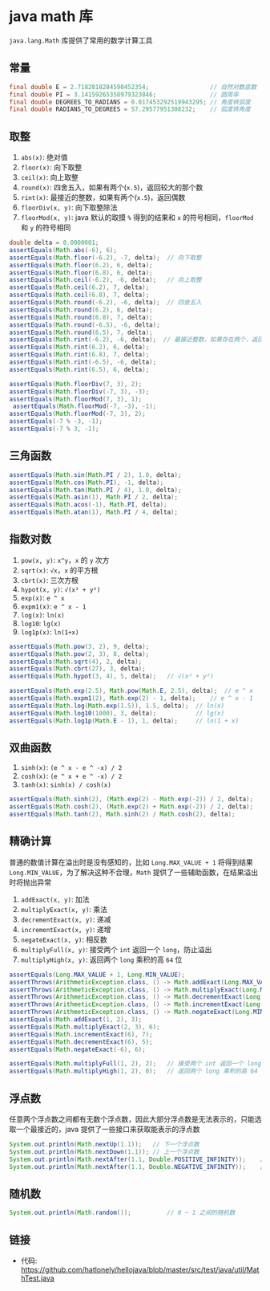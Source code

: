 # java math 库

`java.lang.Math` 库提供了常用的数学计算工具

## 常量

``` java
final double E = 2.7182818284590452354;                 // 自然对数底数
final double PI = 3.14159265358979323846;               // 圆周率
final double DEGREES_TO_RADIANS = 0.017453292519943295; // 角度转弧度
final double RADIANS_TO_DEGREES = 57.29577951308232;    // 弧度转角度
```

## 取整

1. `abs(x)`: 绝对值
2. `floor(x)`: 向下取整
3. `ceil(x)`: 向上取整
4. `round(x)`: 四舍五入，如果有两个(`x.5`)，返回较大的那个数
5. `rint(x)`: 最接近的整数，如果有两个(`x.5`)，返回偶数
6. `floorDiv(x, y)`: 向下取整除法
7. `floorMod(x, y)`: java 默认的取摸 `%` 得到的结果和 `x` 的符号相同，`floorMod` 和 `y` 的符号相同

``` java
double delta = 0.0000001;
assertEquals(Math.abs(-6), 6);
assertEquals(Math.floor(-6.2), -7, delta);  // 向下取整
assertEquals(Math.floor(6.2), 6, delta);
assertEquals(Math.floor(6.8), 6, delta);
assertEquals(Math.ceil(-6.2), -6, delta);   // 向上取整
assertEquals(Math.ceil(6.2), 7, delta);
assertEquals(Math.ceil(6.8), 7, delta);
assertEquals(Math.round(-6.2), -6, delta);  // 四舍五入
assertEquals(Math.round(6.2), 6, delta);
assertEquals(Math.round(6.8), 7, delta);
assertEquals(Math.round(-6.5), -6, delta);
assertEquals(Math.round(6.5), 7, delta);
assertEquals(Math.rint(-6.2), -6, delta);  // 最接近整数，如果存在两个，返回偶数
assertEquals(Math.rint(6.2), 6, delta);
assertEquals(Math.rint(6.8), 7, delta);
assertEquals(Math.rint(-6.5), -6, delta);
assertEquals(Math.rint(6.5), 6, delta);

assertEquals(Math.floorDiv(7, 3), 2);
assertEquals(Math.floorDiv(-7, 3), -3);
assertEquals(Math.floorMod(7, 3), 1);
 assertEquals(Math.floorMod(-7, -3), -1);
assertEquals(Math.floorMod(-7, 3), 2);
assertEquals(-7 % -3, -1);
assertEquals(-7 % 3, -1);
```

## 三角函数

``` java
assertEquals(Math.sin(Math.PI / 2), 1.0, delta);
assertEquals(Math.cos(Math.PI), -1, delta);
assertEquals(Math.tan(Math.PI / 4), 1.0, delta);
assertEquals(Math.asin(1), Math.PI / 2, delta);
assertEquals(Math.acos(-1), Math.PI, delta);
assertEquals(Math.atan(1), Math.PI / 4, delta);
```

## 指数对数

1. `pow(x, y)`: `x^y`，`x` 的 `y` 次方
2. `sqrt(x)`: `√x`，`x` 的平方根
3. `cbrt(x)`: 三次方根
4. `hypot(x, y)`: `√(x² + y²)`
4. `exp(x)`: `e ^ x`
5. `expm1(x)`: `e ^ x - 1`
6. `log(x)`: `ln(x)`
7. `log10`: `lg(x)`
8. `log1p(x)`: `ln(1+x)`

``` java
assertEquals(Math.pow(3, 2), 9, delta);
assertEquals(Math.pow(2, 3), 8, delta);
assertEquals(Math.sqrt(4), 2, delta);
assertEquals(Math.cbrt(27), 3, delta);
assertEquals(Math.hypot(3, 4), 5, delta);   // √(x² + y²)

assertEquals(Math.exp(2.5), Math.pow(Math.E, 2.5), delta);  // e ^ x
assertEquals(Math.expm1(2), Math.exp(2) - 1, delta);    // e ^ x - 1
assertEquals(Math.log(Math.exp(1.5)), 1.5, delta);  // ln(x)
assertEquals(Math.log10(1000), 3, delta);           // lg(x)
assertEquals(Math.log1p(Math.E - 1), 1, delta);     // ln(1 + x)
```

## 双曲函数

1. `sinh(x)`: `(e ^ x - e ^ -x) / 2`
2. `cosh(x)`: `(e ^ x + e ^ -x) / 2`
3. `tanh(x)`: `sinh(x) / cosh(x)`

``` java
assertEquals(Math.sinh(2), (Math.exp(2) - Math.exp(-2)) / 2, delta);    // sinh(x) = (e ^ x - e ^ -x) / 2
assertEquals(Math.cosh(2), (Math.exp(2) + Math.exp(-2)) / 2, delta);    // cosh(x) = (e ^ x + e ^ -x) / 2
assertEquals(Math.tanh(2), Math.sinh(2) / Math.cosh(2), delta);         // tanh(x) = sinh(x) / cosh(x)
```

## 精确计算

普通的数值计算在溢出时是没有感知的，比如 `Long.MAX_VALUE + 1` 将得到结果 `Long.MIN_VALUE`，为了解决这种不合理，`Math` 提供了一些辅助函数，在结果溢出时将抛出异常

1. `addExact(x, y)`: 加法 
2. `multiplyExact(x, y)`: 乘法 
3. `decrementExact(x, y)`: 递减 
4. `incrementExact(x, y)`: 递增 
5. `negateExact(x, y)`: 相反数
6. `multiplyFull(x, y)`: 接受两个 `int` 返回一个 `long`，防止溢出
7. `multiplyHigh(x, y)`: 返回两个 `long` 乘积的高 `64` 位

``` java
assertEquals(Long.MAX_VALUE + 1, Long.MIN_VALUE);                                       // 溢出
assertThrows(ArithmeticException.class, () -> Math.addExact(Long.MAX_VALUE, 1));        // 加法溢出抛异常
assertThrows(ArithmeticException.class, () -> Math.multiplyExact(Long.MAX_VALUE, 2));   // 乘法
assertThrows(ArithmeticException.class, () -> Math.decrementExact(Long.MIN_VALUE));     // 递减
assertThrows(ArithmeticException.class, () -> Math.incrementExact(Long.MAX_VALUE));     // 递增
assertThrows(ArithmeticException.class, () -> Math.negateExact(Long.MIN_VALUE));        // 相反数
assertEquals(Math.addExact(1, 2), 3);
assertEquals(Math.multiplyExact(2, 3), 6);
assertEquals(Math.incrementExact(6), 7);
assertEquals(Math.decrementExact(6), 5);
assertEquals(Math.negateExact(-6), 6);

assertEquals(Math.multiplyFull(1, 2), 2);   // 接受两个 int 返回一个 long，防止溢出
assertEquals(Math.multiplyHigh(1, 2), 0);   // 返回两个 long 乘积的高 64 位
```

## 浮点数

任意两个浮点数之间都有无数个浮点数，因此大部分浮点数是无法表示的，只能选取一个最接近的，java 提供了一些接口来获取能表示的浮点数

``` java
System.out.println(Math.nextUp(1.1));   // 下一个浮点数
System.out.println(Math.nextDown(1.1)); // 上一个浮点数
System.out.println(Math.nextAfter(1.1, Double.POSITIVE_INFINITY));    // 下一个浮点数
System.out.println(Math.nextAfter(1.1, Double.NEGATIVE_INFINITY));    // 上一个浮点数
```

## 随机数

``` java
System.out.println(Math.random());          // 0 ~ 1 之间的随机数
```

## 链接

- 代码: <https://github.com/hatlonely/hellojava/blob/master/src/test/java/util/MathTest.java>
